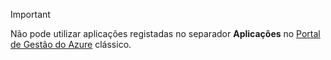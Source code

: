 > [!IMPORTANT]
> Não pode utilizar aplicações registadas no separador **Aplicações** no [Portal de Gestão do Azure](https://manage.windowsazure.com/) clássico.
> 
> 



<!--HONumber=Jan17_HO1-->


